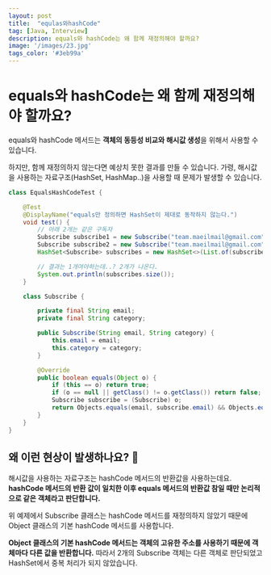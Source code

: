 ```yaml
---
layout: post
title:  "equlas와hashCode"
tag: [Java, Interview]
description: equals와 hashCode는 왜 함께 재정의해야 할까요?
image: '/images/23.jpg'
tags_color: '#3eb99a'
---
```


# equals와 hashCode는 왜 함께 재정의해야 할까요?

equals와 hashCode 메서드는 **객체의 동등성 비교와 해시값 생성**을 위해서 사용할 수 있습니다. 

하지만, 함께 재정의하지 않는다면 예상치 못한 결과를 만들 수 있습니다. 가령, 해시값을 사용하는 자료구조(HashSet, HashMap..)을 사용할 때 문제가 발생할 수 있습니다.

```java
class EqualsHashCodeTest {

    @Test
    @DisplayName("equals만 정의하면 HashSet이 제대로 동작하지 않는다.")
    void test() {
        // 아래 2개는 같은 구독자
        Subscribe subscribe1 = new Subscribe("team.maeilmail@gmail.com", "backend");
        Subscribe subscribe2 = new Subscribe("team.maeilmail@gmail.com", "backend");
        HashSet<Subscribe> subscribes = new HashSet<>(List.of(subscribe1, subscribe2));

        // 결과는 1개여야하는데..? 2개가 나온다.
        System.out.println(subscribes.size());
    }

    class Subscribe {

        private final String email;
        private final String category;

        public Subscribe(String email, String category) {
            this.email = email;
            this.category = category;
        }

        @Override
        public boolean equals(Object o) {
            if (this == o) return true;
            if (o == null || getClass() != o.getClass()) return false;
            Subscribe subscribe = (Subscribe) o;
            return Objects.equals(email, subscribe.email) && Objects.equals(category, subscribe.category);
        }
    }
}

```



## 왜 이런 현상이 발생하나요? 🤔

해시값을 사용하는 자료구조는 hashCode 메서드의 반환값을 사용하는데요. **hashCode 메서드의 반환 값이 일치한 이후 equals 메서드의 반환값 참일 때만 논리적으로 같은 객체라고 판단합니다.** 

위 예제에서 Subscribe 클래스는 hashCode 메서드를 재정의하지 않았기 때문에 Object 클래스의 기본 hashCode 메서드를 사용합니다. 

**Object 클래스의 기본 hashCode 메서드는 객체의 고유한 주소를 사용하기 때문에 객체마다 다른 값을 반환합니다.** 따라서 2개의 Subscribe 객체는 다른 객체로 판단되었고 HashSet에서 중복 처리가 되지 않았습니다.
